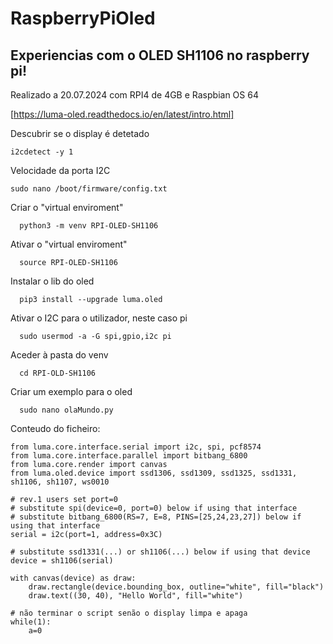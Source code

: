 # RaspberryPiOled

## Experiencias com o OLED SH1106 no raspberry pi!
Realizado a 20.07.2024 com RPI4 de 4GB e Raspbian OS 64

[https://luma-oled.readthedocs.io/en/latest/intro.html]

Descubrir se o display é detetado
```
i2cdetect -y 1
```

Velocidade da porta I2C
```
sudo nano /boot/firmware/config.txt
```

Criar o "virtual enviroment"
```
  python3 -m venv RPI-OLED-SH1106
```

Ativar o "virtual enviroment"
```
  source RPI-OLED-SH1106
```

Instalar o lib do oled
```
  pip3 install --upgrade luma.oled
```

Ativar o I2C para o utilizador, neste caso pi
```
  sudo usermod -a -G spi,gpio,i2c pi
```

Aceder à pasta do venv
```
  cd RPI-OLD-SH1106
```

Criar um exemplo para o oled
```
  sudo nano olaMundo.py
```

Conteudo do ficheiro:
```
from luma.core.interface.serial import i2c, spi, pcf8574
from luma.core.interface.parallel import bitbang_6800
from luma.core.render import canvas
from luma.oled.device import ssd1306, ssd1309, ssd1325, ssd1331, sh1106, sh1107, ws0010

# rev.1 users set port=0
# substitute spi(device=0, port=0) below if using that interface
# substitute bitbang_6800(RS=7, E=8, PINS=[25,24,23,27]) below if using that interface
serial = i2c(port=1, address=0x3C)

# substitute ssd1331(...) or sh1106(...) below if using that device
device = sh1106(serial)

with canvas(device) as draw:
    draw.rectangle(device.bounding_box, outline="white", fill="black")
    draw.text((30, 40), "Hello World", fill="white")

# não terminar o script senão o display limpa e apaga
while(1):
	a=0
```
